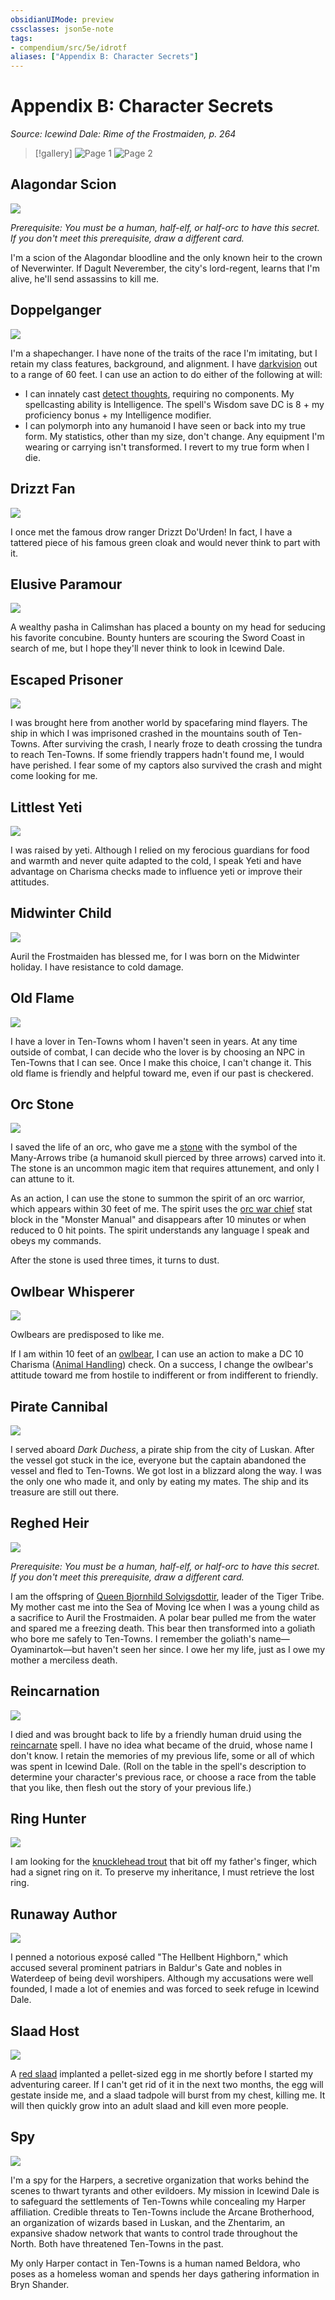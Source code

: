 ```yaml
---
obsidianUIMode: preview
cssclasses: json5e-note
tags:
- compendium/src/5e/idrotf
aliases: ["Appendix B: Character Secrets"]
---
```

# Appendix B: Character Secrets
*Source: Icewind Dale: Rime of the Frostmaiden, p. 264* 

> [!gallery]
> ![Page 1](https://raw.githubusercontent.com/5etools-mirror-3/5etools-img/main/adventure/IDRotF/193-character-secrets-page-1.webp#gallery)
> ![Page 2](https://raw.githubusercontent.com/5etools-mirror-3/5etools-img/main/adventure/IDRotF/194-character-secrets-page-2.webp#gallery)

## Alagondar Scion

![](https://raw.githubusercontent.com/5etools-mirror-3/5etools-img/main/adventure/IDRotF/195-AppB-Secret-Alagondar-Scion.webp#center)

*Prerequisite: You must be a human, half-elf, or half-orc to have this secret. If you don't meet this prerequisite, draw a different card.*

I'm a scion of the Alagondar bloodline and the only known heir to the crown of Neverwinter. If Dagult Neverember, the city's lord-regent, learns that I'm alive, he'll send assassins to kill me.

## Doppelganger

![](https://raw.githubusercontent.com/5etools-mirror-3/5etools-img/main/adventure/IDRotF/196-AppB-Secret-Doppelganger.webp#center)

I'm a shapechanger. I have none of the traits of the race I'm imitating, but I retain my class features, background, and alignment. I have [darkvision](Mechanics/Rules/senses.md#Darkvision) out to a range of 60 feet. I can use an action to do either of the following at will:

- I can innately cast [detect thoughts](Mechanics/spells/detect-thoughts.md), requiring no components. My spellcasting ability is Intelligence. The spell's Wisdom save DC is 8 + my proficiency bonus + my Intelligence modifier.  
- I can polymorph into any humanoid I have seen or back into my true form. My statistics, other than my size, don't change. Any equipment I'm wearing or carrying isn't transformed. I revert to my true form when I die.  

## Drizzt Fan

![](https://raw.githubusercontent.com/5etools-mirror-3/5etools-img/main/adventure/IDRotF/197-AppB-Secret-Drizzt-Fan.webp#center)

I once met the famous drow ranger Drizzt Do'Urden! In fact, I have a tattered piece of his famous green cloak and would never think to part with it.

## Elusive Paramour

![](https://raw.githubusercontent.com/5etools-mirror-3/5etools-img/main/adventure/IDRotF/198-AppB-Secret-Elusive-Paramour.webp#center)

A wealthy pasha in Calimshan has placed a bounty on my head for seducing his favorite concubine. Bounty hunters are scouring the Sword Coast in search of me, but I hope they'll never think to look in Icewind Dale.

## Escaped Prisoner

![](https://raw.githubusercontent.com/5etools-mirror-3/5etools-img/main/adventure/IDRotF/199-AppB-Secret-Escaped-Prisoner.webp#center)

I was brought here from another world by spacefaring mind flayers. The ship in which I was imprisoned crashed in the mountains south of Ten-Towns. After surviving the crash, I nearly froze to death crossing the tundra to reach Ten-Towns. If some friendly trappers hadn't found me, I would have perished. I fear some of my captors also survived the crash and might come looking for me.

## Littlest Yeti

![](https://raw.githubusercontent.com/5etools-mirror-3/5etools-img/main/adventure/IDRotF/200-AppB-Secret-Littlest-Yeti.webp#center)

I was raised by yeti. Although I relied on my ferocious guardians for food and warmth and never quite adapted to the cold, I speak Yeti and have advantage on Charisma checks made to influence yeti or improve their attitudes.

## Midwinter Child

![](https://raw.githubusercontent.com/5etools-mirror-3/5etools-img/main/adventure/IDRotF/201-AppB-Secret-Midwinter-Child.webp#center)

Auril the Frostmaiden has blessed me, for I was born on the Midwinter holiday. I have resistance to cold damage.

## Old Flame

![](https://raw.githubusercontent.com/5etools-mirror-3/5etools-img/main/adventure/IDRotF/202-AppB-Secret-Old-Flame.webp#center)

I have a lover in Ten-Towns whom I haven't seen in years. At any time outside of combat, I can decide who the lover is by choosing an NPC in Ten-Towns that I can see. Once I make this choice, I can't change it. This old flame is friendly and helpful toward me, even if our past is checkered.

## Orc Stone

![](https://raw.githubusercontent.com/5etools-mirror-3/5etools-img/main/adventure/IDRotF/203-AppB-Secret-Orc-Stone.webp#center)

I saved the life of an orc, who gave me a [stone](Mechanics/items/orc-stone-idrotf.md) with the symbol of the Many-Arrows tribe (a humanoid skull pierced by three arrows) carved into it. The stone is an uncommon magic item that requires attunement, and only I can attune to it.

As an action, I can use the stone to summon the spirit of an orc warrior, which appears within 30 feet of me. The spirit uses the [orc war chief](Mechanics/bestiary/humanoid/orc-war-chief.md) stat block in the "Monster Manual" and disappears after 10 minutes or when reduced to 0 hit points. The spirit understands any language I speak and obeys my commands.

After the stone is used three times, it turns to dust.

## Owlbear Whisperer

![](https://raw.githubusercontent.com/5etools-mirror-3/5etools-img/main/adventure/IDRotF/204-AppB-Secret-Owlbear-Whisperer.webp#center)

Owlbears are predisposed to like me.

If I am within 10 feet of an [owlbear](Mechanics/bestiary/monstrosity/owlbear.md), I can use an action to make a DC 10 Charisma ([Animal Handling](Mechanics/Rules/skills.md#Animal%20Handling)) check. On a success, I change the owlbear's attitude toward me from hostile to indifferent or from indifferent to friendly.

## Pirate Cannibal

![](https://raw.githubusercontent.com/5etools-mirror-3/5etools-img/main/adventure/IDRotF/205-AppB-Secret-Pirate-Cannibal.webp#center)

I served aboard *Dark Duchess*, a pirate ship from the city of Luskan. After the vessel got stuck in the ice, everyone but the captain abandoned the vessel and fled to Ten-Towns. We got lost in a blizzard along the way. I was the only one who made it, and only by eating my mates. The ship and its treasure are still out there.

## Reghed Heir

![](https://raw.githubusercontent.com/5etools-mirror-3/5etools-img/main/adventure/IDRotF/206-AppB-Secret-Reghed-Heir.webp#center)

*Prerequisite: You must be a human, half-elf, or half-orc to have this secret. If you don't meet this prerequisite, draw a different card.*

I am the offspring of [Queen Bjornhild Solvigsdottir](Mechanics/bestiary/npc/bjornhild-solvigsdottir-idrotf.md), leader of the Tiger Tribe. My mother cast me into the Sea of Moving Ice when I was a young child as a sacrifice to Auril the Frostmaiden. A polar bear pulled me from the water and spared me a freezing death. This bear then transformed into a goliath who bore me safely to Ten-Towns. I remember the goliath's name—Oyaminartok—but haven't seen her since. I owe her my life, just as I owe my mother a merciless death.

## Reincarnation

![](https://raw.githubusercontent.com/5etools-mirror-3/5etools-img/main/adventure/IDRotF/207-AppB-Secret-Reincarnation.webp#center)

I died and was brought back to life by a friendly human druid using the [reincarnate](Mechanics/spells/reincarnate.md) spell. I have no idea what became of the druid, whose name I don't know. I retain the memories of my previous life, some or all of which was spent in Icewind Dale. (Roll on the table in the spell's description to determine your character's previous race, or choose a race from the table that you like, then flesh out the story of your previous life.)

## Ring Hunter

![](https://raw.githubusercontent.com/5etools-mirror-3/5etools-img/main/adventure/IDRotF/208-AppB-Secret-Ring-Hunter.webp#center)

I am looking for the [knucklehead trout](Mechanics/bestiary/beast/knucklehead-trout-idrotf.md) that bit off my father's finger, which had a signet ring on it. To preserve my inheritance, I must retrieve the lost ring.

## Runaway Author

![](https://raw.githubusercontent.com/5etools-mirror-3/5etools-img/main/adventure/IDRotF/209-AppB-Secret-Runaway.webp#center)

I penned a notorious exposé called "The Hellbent Highborn," which accused several prominent patriars in Baldur's Gate and nobles in Waterdeep of being devil worshipers. Although my accusations were well founded, I made a lot of enemies and was forced to seek refuge in Icewind Dale.

## Slaad Host

![](https://raw.githubusercontent.com/5etools-mirror-3/5etools-img/main/adventure/IDRotF/210-AppB-Secret-Slaad.webp#center)

A [red slaad](Mechanics/bestiary/aberration/red-slaad.md) implanted a pellet-sized egg in me shortly before I started my adventuring career. If I can't get rid of it in the next two months, the egg will gestate inside me, and a slaad tadpole will burst from my chest, killing me. It will then quickly grow into an adult slaad and kill even more people.

## Spy

![](https://raw.githubusercontent.com/5etools-mirror-3/5etools-img/main/adventure/IDRotF/211-AppB-Secret-Spy.webp#center)

I'm a spy for the Harpers, a secretive organization that works behind the scenes to thwart tyrants and other evildoers. My mission in Icewind Dale is to safeguard the settlements of Ten-Towns while concealing my Harper affiliation. Credible threats to Ten-Towns include the Arcane Brotherhood, an organization of wizards based in Luskan, and the Zhentarim, an expansive shadow network that wants to control trade throughout the North. Both have threatened Ten-Towns in the past.

My only Harper contact in Ten-Towns is a human named Beldora, who poses as a homeless woman and spends her days gathering information in Bryn Shander.